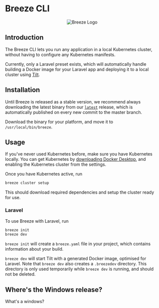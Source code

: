 # Breeze CLI

<div style="display: flex; align-items: center; justify-content: center">
    <img src="https://duez0tpxkp9od.cloudfront.net/ec8f2fa2-f1d4-41a6-8873-98aa863bb875/svg/logo-new.svg" alt="Breeze Logo" />
</div>

## Introduction

The Breeze CLI lets you run any application in a local Kubernetes
cluster, without having to configure any Kubernetes manifests.

Currently, only a Laravel preset exists, which will automatically
handle building a Docker image for your Laravel app and deploying it
to a local cluster using [Tilt](https://tilt.dev).

## Installation

Until Breeze is released as a stable version, we recommend always
downloading the latest binary from our [`latest`](https://github.com/virtualops/cli/releases/tag/latest) release,
which is automatically published on every new commit to the master branch.

Download the binary for your platform, and move it to `/usr/local/bin/breeze`.

## Usage

If you've never used Kubernetes before, make sure you have Kubernetes locally.
You can get Kubernetes by [downloading Docker Desktop](https://www.docker.com/products/docker-desktop),
and enabling the Kubernetes cluster from the settings.

Once you have Kubernetes active, run

```bash
breeze cluster setup
```

This should download required dependencies and setup the cluster ready for use.
 
### Laravel

To use Breeze with Laravel, run

```bash
breeze init
breeze dev
```

`breeze init` will create a `breeze.yaml` file in your project, which contains
information about your build.

`breeze dev` will start Tilt with a generated Docker image, optimised for Laravel.
Note that `breeze dev` also creates a `.breezedev` directory. This directory is
only used temporarily while `breeze dev` is running, and should not be deleted.

## Where's the Windows release?

What's a windows?
